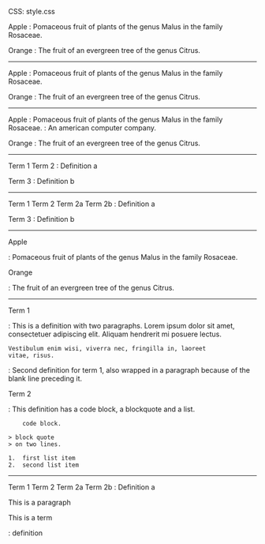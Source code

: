 CSS: style.css


Apple
:   Pomaceous fruit of plants of the genus Malus in 
    the family Rosaceae.

Orange
:   The fruit of an evergreen tree of the genus Citrus.

***

Apple
:   Pomaceous fruit of plants of the genus Malus in 
the family Rosaceae.

Orange
:   The fruit of an evergreen tree of the genus Citrus.


***

Apple
:   Pomaceous fruit of plants of the genus Malus in 
    the family Rosaceae.
:   An american computer company.

Orange
:   The fruit of an evergreen tree of the genus Citrus.

***

Term 1
Term 2
:   Definition a

Term 3
:   Definition b

***


Term 1
Term 2
Term 2a
Term 2b
:   Definition a

Term 3
:   Definition b

***

Apple

:   Pomaceous fruit of plants of the genus Malus in 
    the family Rosaceae.

Orange

:    The fruit of an evergreen tree of the genus Citrus.

***

Term 1

:   This is a definition with two paragraphs. Lorem ipsum 
    dolor sit amet, consectetuer adipiscing elit. Aliquam 
    hendrerit mi posuere lectus.

    Vestibulum enim wisi, viverra nec, fringilla in, laoreet
    vitae, risus.

:   Second definition for term 1, also wrapped in a paragraph
    because of the blank line preceding it.

Term 2

:   This definition has a code block, a blockquote and a list.

        code block.

    > block quote
    > on two lines.

    1.  first list item
    2.  second list item

***

Term 1
Term 2
Term 2a
Term 2b
:   Definition a

This is a paragraph

This is a term

: definition